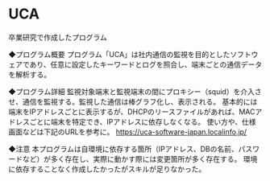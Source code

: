 # UCA
卒業研究で作成したプログラム


◆プログラム概要
プログラム「UCA」は社内通信の監視を目的としたソフトウェアであり、任意に設定したキーワードとログを照合し、端末ごとの通信データを解析する。

◆プログラム詳細
監視対象端末と監視端末の間にプロキシー（squid）を介入させ、通信を監視する。監視した通信は棒グラフ化し、表示される。
基本的には端末をIPアドレスごとに表示するが、DHCPのリースファイルがあれば、MACアドレスごとに端末を特定でき、IPアドレスに依存しなくなる。
使い方や、仕様画面などは下記のURLを参考に。
https://uca-software-japan.localinfo.jp/

◆注意
本プログラムは自環境に依存する箇所（IPアドレス、DBの名前、パスワードなど）が多く存在し、実際に動かす際には変更箇所が多く存在する。
環境に依存することなく作成したかったがスキルが足りなかった。
